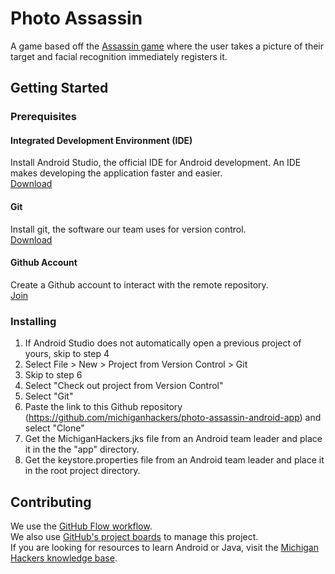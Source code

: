 # Photo Assassin
A game based off the [Assassin game](https://en.wikipedia.org/wiki/Assassin_(game)) where the user takes a picture of their target and facial recognition immediately registers it.

## Getting Started

### Prerequisites

#### Integrated Development Environment (IDE)
Install Android Studio, the official IDE for Android development. An IDE makes developing the application faster and easier.  
[Download](https://developer.android.com/studio/)

#### Git
Install git, the software our team uses for version control.  
[Download](https://git-scm.com/downloads)

#### Github Account
Create a Github account to interact with the remote repository.  
[Join](https://github.com/join)

### Installing
1. If Android Studio does not automatically open a previous project of yours, skip to step 4
2. Select File > New > Project from Version Control > Git
3. Skip to step 6
4. Select "Check out project from Version Control"
5. Select "Git"
6. Paste the link to this Github repository (https://github.com/michiganhackers/photo-assassin-android-app) and select "Clone"
7. Get the MichiganHackers.jks file from an Android team leader and place it in the the "app" directory.
8. Get the keystore.properties file from an Android team leader and place it in the root project directory.  

## Contributing
We use the [GitHub Flow workflow](https://guides.github.com/introduction/flow/).  
We also use [GitHub's project boards](https://github.com/michiganhackers/photo-assassin-android-app/projects/1) to manage this project.  
If you are looking for resources to learn Android or Java, visit the [Michigan Hackers knowledge base](https://github.com/michiganhackers/knowledgebase/blob/master/Technologies/Android.md).